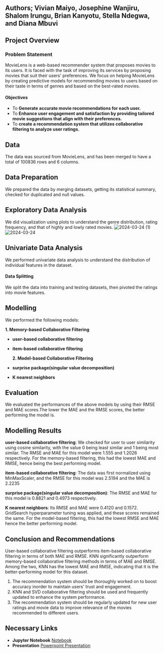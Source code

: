 ## **Authors;** Vivian Maiyo, Josephine Wanjiru, Shalom Irungu, Brian Kanyotu, Stella Ndegwa, and Diana Mbuvi
## Project Overview
### Problem Statement
MovieLens is a web-based recommender system that proposes movies to its users. It is faced with the task of improving its services by proposing movies that suit their users' preferences. We focus on helping MovieLens by creating predictive models for recommending movies to users based on their taste in terms of genres and based on the best-rated movies. 


#### Objectives
* To **Generate accurate movie recommendations for each user.**
* To **Enhance user engagement and satisfaction by providing tailored movie suggestions that align with their preferences.**
* To **create a recommendation system that utilizes collaborative filtering to analyze user ratings.**
## Data
The data was sourced from MovieLens, and has been merged to have a total of 100836 rows and 6 columns.
## Data Preparation
We prepared the data by merging datasets, getting its statistical summary, checked for duplicated and null values.
## Exploratory Data Analysis
We did visualization using plots to understand the genre distribution, rating frequency, and that of highly and lowly rated movies.
![2024-03-24 (1)](https://github.com/shalomirungu/phase4_project/assets/149403427/d09ccd9b-e3c5-4f6b-a49e-be52606a9bbd)
![2024-03-24](https://github.com/shalomirungu/phase4_project/assets/149403427/266ea017-d88c-46d5-96f4-cf7f39be2b14)
## Univariate Data Analysis
We performed univariate data analysis to understand the distribution of individual features in the dataset. 
#### Data Splitting
We split the data into training and testing datasets, then  pivoted the ratings into movie features.
## Modelling
We performed the following models:

 **1. Memory-based Collaborative Filtering**
* **user-based collaborative filtering**
* **item-based collaborative filtering**

   **2. Model-based Collaborative Filtering**
* **surprise package(singular value decomposition)**
* **K nearest neighbors**
## Evaluation
We evaluated the performances of the above models by using their RMSE and MAE scores.The lower the MAE and the RMSE scores, the better performing the model is. 
## Modelling Results
 **user-based collaborative filtering**:
 We checked for user to user similarity using cosine similarity, with the value 0 being least similar and 1 being most similar. The RMSE and MAE for this model were 1.555 and 1.2026 respectively. For the memory-based filtering, this had the lowest MAE and RMSE, hence being the best performing model.
 
 **item-based collaborative filtering**:
The data was first normalized using MinMaxScaler, and the RMSE for this model was 2.5194 and the MAE is 2.2235

 **surprise package(singular value decomposition)**:
 The RMSE and MAE for this model is 0.8821 and 0.4973 respectively. 
 
 **K nearest neighbors**:
 Its RMSE and MAE were 0.4120 and 0.1572. GridSearch hyperparameter tuning was applied, and these scores remained the same. For the model-based filtering, this had the lowest RMSE and MAE 
 hence the better performing model.   
 
 ## Conclusion and Recommendations
 User-based collaborative filtering outperforms item-based collaborative filtering in terms of both MAE and RMSE. KNN significantly outperform memory-based collaborative filtering methods in terms of MAE and RMSE. Among the two, KNN has the lowest MAE and RMSE, indicating that it is the better-performing model for this dataset.
 1. The recommendation system should be thoroughly worked on to boost accuracy inorder to maintain users' trust and engagement.
 2. KNN and SVD collaborative filtering should be used and frequently updated to enhance the system performance.
 3. The recommendation system should be regularly updated for new user ratings and movie data to improve relevance of the movies recommended to different users. 
## Necessary Links
* **Jupyter Notebook** [Notebook]()
* **Presentation** [Powerpoint Presentation]()
